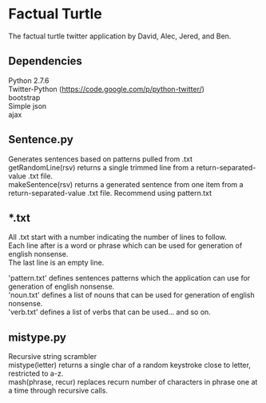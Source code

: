 Factual Turtle
==============
The factual turtle twitter application by David, Alec, Jered, and Ben.  

Dependencies
------------
Python 2.7.6  
Twitter-Python (https://code.google.com/p/python-twitter/)  
bootstrap  
Simple json  
ajax  

Sentence.py
-----------
Generates sentences based on patterns pulled from .txt  
getRandomLine(rsv) returns a single trimmed line from a return-separated-value .txt file.  
makeSentence(rsv) returns a generated sentence from one item from a return-separated-value .txt file. Recommend using pattern.txt

*.txt
----
All .txt start with a number indicating the number of lines to follow.  
Each line after is a word or phrase which can be used for generation of english nonsense.  
The last line is an empty line. 
 
'pattern.txt' defines sentences patterns which the application can use for generation of english nonsense.  
'noun.txt' defines a list of nouns that can be used for generation of english nonsense.  
'verb.txt' defines a list of verbs that can be used... and so on.  

mistype.py
----------
Recursive string scrambler  
mistype(letter) returns a single char of a random keystroke close to letter, restricted to a-z.  
mash(phrase, recur) replaces recurn number of characters in phrase one at a time through recursive calls.  
